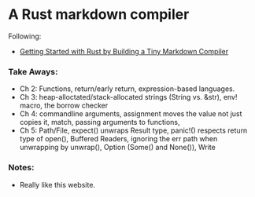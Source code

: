 # A Rust markdown compiler
Following:
* [Getting Started with Rust by Building a Tiny Markdown Compiler](https://jesselawson.org/rust/getting-started-with-rust-by-building-a-tiny-markdown-compiler/)

### Take Aways:
* Ch 2: Functions, return/early return, expression-based languages.
* Ch 3: heap-alloctated/stack-allocated strings (String vs. &str), env! macro, the borrow checker
* Ch 4: commandline arguments, assignment moves the value not just copies it, match, passing arguments to functions, 
* Ch 5: Path/File, expect() unwraps Result type, panic!() respects return type of open(), Buffered Readers, ignoring the err path when unwrapping by unwrap(), Option (Some() and None()), Write

### Notes:
*  Really like this website.
